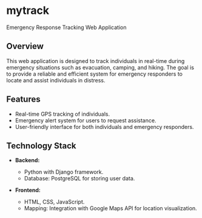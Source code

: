 # mytrack
Emergency Response Tracking Web Application

## Overview

This web application is designed to track individuals in real-time during emergency situations such as evacuation, camping, and hiking. The goal is to provide a reliable and efficient system for emergency responders to locate and assist individuals in distress.

## Features

- Real-time GPS tracking of individuals.
- Emergency alert system for users to request assistance.
- User-friendly interface for both individuals and emergency responders.

## Technology Stack

- **Backend:**
  - Python with Django framework.
  - Database: PostgreSQL for storing user data.

- **Frontend:**
  - HTML, CSS, JavaScript.
  - Mapping: Integration with Google Maps API for location visualization.

